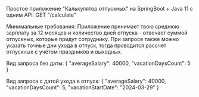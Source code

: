 Простое приложение "Калькулятор отпускных" на SpringBoot + Java 11 c одним API: GET "/calculate"

Минимальные требования: Приложение принимает твою среднюю зарплату за 12 месяцев 
и количество дней отпуска - отвечает суммой отпускных, которые придут сотруднику. 
При запросе также можно указать точные дни ухода в отпуск, 
тогда проводится рассчет отпускных с учётом праздников и выходных. 

Вид запроса без даты:
{
    "averageSalary": 40000,
    "vacationDaysCount": 5
}

Вид запроса с датой ухода в отпуск:
{
    "averageSalary": 40000,
    "vacationDaysCount": 5,
    "vacationStartDate": "2024-03-29"
}
